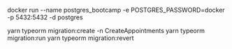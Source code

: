 docker run --name postgres_bootcamp -e POSTGRES_PASSWORD=docker -p 5432:5432 -d postgres

yarn typeorm migration:create -n CreateAppointments
yarn typeorm migration:run
yarn typeorm migration:revert
